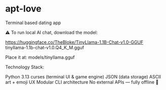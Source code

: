 # apt-love
Terminal based dating app 

⚠️ To run local AI chat, download the model:

https://huggingface.co/TheBloke/TinyLlama-1.1B-Chat-v1.0-GGUF
tinyllama-1.1b-chat-v1.0.Q4_K_M.gguf

Place it at:
models/tinyllama.gguf

Technology Stack:

Python 3.13
curses (terminal UI & game engine)
JSON (data storage)
ASCII art + emoji UX
Modular CLI architecture
No external APIs — fully offline 💾

